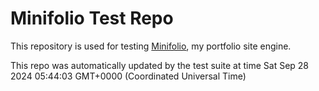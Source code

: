 # Minifolio Test Repo

This repository is used for testing [Minifolio](https://github.com/MaddyGuthridge/Minifolio), my portfolio site engine.

This repo was automatically updated by the test suite at time Sat Sep 28 2024 05:44:03 GMT+0000 (Coordinated Universal Time)
